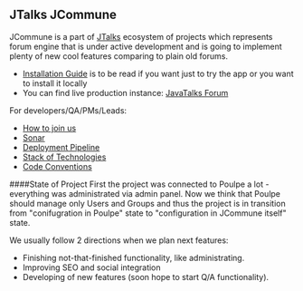 JTalks JCommune
---
JCommune is a part of [JTalks](http://jtalks.org) ecosystem of projects which represents forum engine that is under active development and is going to implement plenty of new cool features comparing to plain old forums.

* [Installation Guide](docs/installation/general-installation-guide.md) is to be read if you want just to try the app or you want to install it locally
* You can find live production instance: [JavaTalks Forum](http://javatalks.ru)

For developers/QA/PMs/Leads:
* [How to join us](docs/how-to-join-us.md)
* [Sonar](http://sonar.jtalks.org/dashboard/index/1)
* [Deployment Pipeline](http://ci.jtalks.org/view/JCommune.%20Pipeline)
* [Stack of Technologies](http://wiki.jtalks.org/display/jtalks/Stack+of+technologies)
* [Code Conventions](http://wiki.jtalks.org/display/jtalks/Code+Conventions)

####State of Project
First the project was connected to Poulpe a lot - everything was administrated via admin panel. Now we think that Poulpe should manage only Users and Groups and thus the project is in transition from "conifugration in Poulpe" state to "configuration in JCommune itself" state.

We usually follow 2 directions when we plan next features:
 - Finishing not-that-finished functionality, like administrating. 
 - Improving SEO and social integration
 - Developing of new features (soon hope to start Q/A functionality).
 
